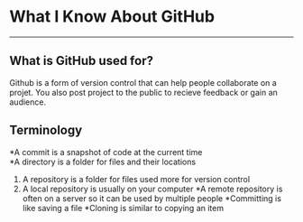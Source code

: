 # What I Know About GitHub
---
## What is GitHub used for?
Github is a form of version control that can help people collaborate on a projet. You also post project to the public to recieve feedback or gain an audience.
## Terminology
*A commit is a snapshot of code at the current time
<br />*A directory is a folder for files and their locations
1. A repository is a folder for files used more for version control
2. A local repository is usually on your computer
*A remote repository is often on a server so it can be used by multiple people
*Committing is like saving a file
*Cloning is similar to copying an item
